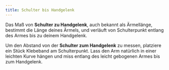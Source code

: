 ```yaml
---
title: Schulter bis Handgelenk
---
```


Das Maß von **Schulter zu Handgelenk**, auch bekannt als Ärmellänge, bestimmt die Länge deines Ärmels, und verläuft von Schulterpunkt entlang des Armes bis zu deinem Handgelenk.

Um den Abstand von der **Schulter zum Handgelenk** zu messen, platziere ein Stück Klebeband am Schulterpunkt. Lass den Arm natürlich in einer leichten Kurve hängen und miss entlang des leicht gebogenen Armes bis zum Handgelenk.
